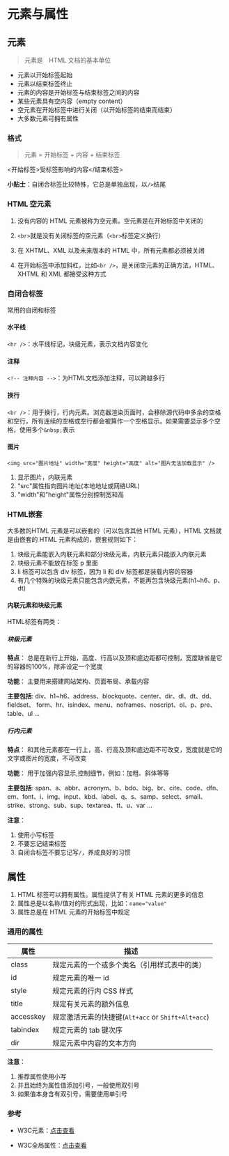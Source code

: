 # 元素与属性

## 元素

> 元素是　HTML 文档的基本单位

 - 元素以开始标签起始
 - 元素以结束标签终止
 - 元素的内容是开始标签与结束标签之间的内容
 - 某些元素具有空内容（empty content）
 - 空元素在开始标签中进行关闭（以开始标签的结束而结束）
 - 大多数元素可拥有属性

### 格式

> 元素 = 开始标签 + 内容 + 结束标签

<开始标签>受标签影响的内容</结束标签>

**小贴士**：自闭合标签比较特殊，它总是单独出现，以`/>`结尾

### HTML 空元素

1. 没有内容的 HTML 元素被称为空元素。空元素是在开始标签中关闭的

2. `<br>`就是没有关闭标签的空元素（`<br>`标签定义换行）

3. 在 XHTML、XML 以及未来版本的 HTML 中，所有元素都必须被关闭

4. 在开始标签中添加斜杠，比如`<br />`，是关闭空元素的正确方法，HTML、XHTML 和 XML 都接受这种方式

### 自闭合标签

常用的自闭和标签

#### 水平线

`<hr />`：水平线标记，块级元素，表示文档内容变化

#### 注释

`<!-- 注释内容 -->`：为HTML文档添加注释，可以跨越多行

#### 换行

`<br />`：用于换行，行内元素。浏览器渲染页面时，会移除源代码中多余的空格和空行，所有连续的空格或空行都会被算作一个空格显示。如果需要显示多个空格，使用多个`&nbsp;`表示

#### 图片

```
<img src="图片地址" width="宽度" height="高度" alt="图片无法加载显示" />
```

1. 显示图片，内联元素
2. "src"属性指向图片地址(本地地址或网络URL)
3. "width"和"height"属性分别控制宽和高

### HTML嵌套

大多数的HTML 元素是可以嵌套的（可以包含其他 HTML 元素），HTML 文档就是由嵌套的 HTML 元素构成的，嵌套规则如下：

1. 块级元素能嵌入内联元素和部分块级元素，内联元素只能嵌入内联元素
2. 块级元素不能放在标签 p 里面
3. li 标签可以包含 div 标签，因为 li 和 div 标签都是装载内容的容器
4. 有几个特殊的块级元素只能包含内嵌元素，不能再包含块级元素(h1~h6、p、dt)

#### 内联元素和块级元素

HTML标签有两类：

##### 块级元素

**特点**：
总是在新行上开始，高度、行高以及顶和底边距都可控制，宽度缺省是它的容器的100%，除非设定一个宽度

**功能**：
主要用来搭建网站架构、页面布局、承载内容

**主要包括**:
div、h1~h6、address、blockquote、center、dir、dl、dt、dd、fieldset、
form、hr、isindex、menu、noframes、noscript、ol、p、pre、table、ul ...

##### 行内元素

**特点**：
和其他元素都在一行上，高、行高及顶和底边距不可改变，宽度就是它的文字或图片的宽度，不可改变

**功能**：
用于加强内容显示,控制细节，例如：加粗、斜体等等

**主要包括**:
span、a、abbr、acronym、b、bdo、big、br、cite、code、dfn、em、font、i、img、input、kbd、label、q、s、samp、select、small、strike、strong、sub、sup、textarea、tt、u、var ...

**注意**：

1. 使用小写标签
2. 不要忘记结束标签
3. 自闭合标签不要忘记写`/`，养成良好的习惯

## 属性

1. HTML 标签可以拥有属性。属性提供了有关 HTML 元素的更多的信息
2. 属性总是以名称/值对的形式出现，比如：`name="value"`
3. 属性总是在 HTML 元素的开始标签中规定

### 通用的属性

属性                 | 描述
-------------------- | ----------------------------------------------------
class                | 规定元素的一个或多个类名（引用样式表中的类）
id                   | 规定元素的唯一 id
style                | 规定元素的行内 CSS 样式
title                | 规定有关元素的额外信息
accesskey            | 规定激活元素的快捷键(`Alt+acc` or  `Shift+Alt+acc`)
tabindex             | 规定元素的 tab 键次序
dir                  | 规定元素中内容的文本方向

**注意**：

1. 推荐属性使用小写
2. 并且始终为属性值添加引号，一般使用双引号
3. 如果值本身含有双引号，需要使用单引号

### 参考

 - W3C元素：[点击查看](http://www.w3school.com.cn/html/html_elements.asp)

 - W3C全局属性：[点击查看](http://www.w3school.com.cn/tags/html_ref_standardattributes.asp)



